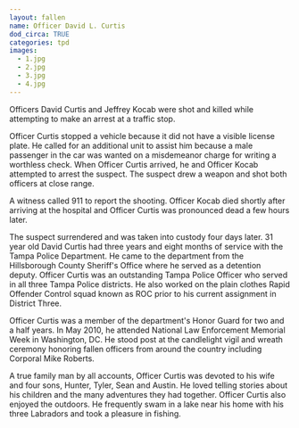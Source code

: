 ```yaml
---
layout: fallen
name: Officer David L. Curtis
dod_circa: TRUE
categories: tpd
images:
  - 1.jpg
  - 2.jpg
  - 3.jpg
  - 4.jpg
---
```


Officers David Curtis and Jeffrey Kocab were shot and killed while attempting to make an arrest at a traffic stop.

Officer Curtis stopped a vehicle because it did not have a visible license plate. He called for an additional unit to assist him because a male passenger in the car was wanted on a misdemeanor charge for writing a worthless check. When Officer Curtis arrived, he and Officer Kocab attempted to arrest the suspect. The suspect drew a weapon and shot both officers at close range.

A witness called 911 to report the shooting. Officer Kocab died shortly after arriving at the hospital and Officer Curtis was pronounced dead a few hours later.

The suspect surrendered and was taken into custody four days later.
31 year old David Curtis had three years and eight months of service with the Tampa Police Department. He came to the department from the Hillsborough County Sheriff's Office where he served as a detention deputy.  Officer Curtis was an outstanding Tampa Police Officer who served in all three Tampa Police districts.  He also worked on the plain clothes Rapid Offender Control squad known as ROC prior to his current assignment in District Three.

Officer Curtis was a member of the department's Honor Guard for two and a half years. In May 2010, he attended National Law Enforcement Memorial Week in Washington, DC. He stood post at the candlelight vigil and wreath ceremony honoring fallen officers from around the country including Corporal Mike Roberts.

A true family man by all accounts, Officer Curtis was devoted to his wife and four sons, Hunter, Tyler, Sean and Austin. He loved telling stories about his children and the many adventures they had together. Officer Curtis also enjoyed the outdoors. He frequently swam in a lake near his home with his three Labradors and took a pleasure in fishing.

